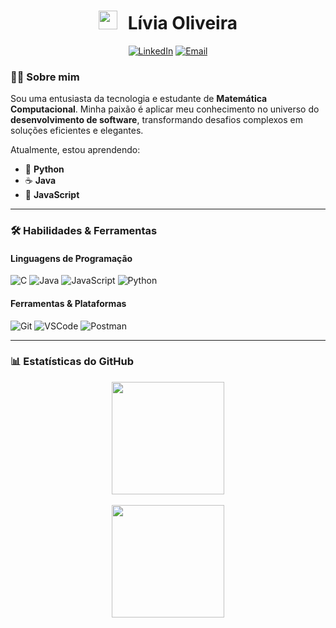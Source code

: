 <h1 align="center">
  <img src="https://media.giphy.com/media/hvRJCLFzcasrR4ia7z/giphy.gif" width="30px" style="margin-right: 10px;">
  Lívia Oliveira
</h1>

<div align="center">
  
[![LinkedIn](https://img.shields.io/static/v1?message=LinkedIn&logo=linkedin&label=&color=0077B5&logoColor=white&labelColor=&style=for-the-badge&height=25)](https://www.linkedin.com/in/ana-livia-oliveiraa)
[![Email](https://img.shields.io/static/v1?message=Email&logo=gmail&label=&color=D14836&logoColor=white&labelColor=&style=for-the-badge&height=25)](mailto:liviaolive100@gmail.com)

</div>



### 👩‍💻 Sobre mim
Sou uma entusiasta da tecnologia e estudante de **Matemática Computacional**. Minha paixão é aplicar meu conhecimento no universo do **desenvolvimento de software**, transformando desafios complexos em soluções eficientes e elegantes.

Atualmente, estou aprendendo:

-   🐍 **Python**
-   ☕ **Java**
-   📜 **JavaScript**
---

### 🛠️ Habilidades & Ferramentas
#### Linguagens de Programação
<div align="left">
  <img src="https://img.shields.io/badge/C-A8B9CC?style=for-the-badge&logo=c&logoColor=white" alt="C"/>
  <img src="https://img.shields.io/badge/Java-ED8B00?style=for-the-badge&logo=openjdk&logoColor=white" alt="Java"/>
  <img src="https://img.shields.io/badge/JavaScript-F7DF1E?style=for-the-badge&logo=javascript&logoColor=black" alt="JavaScript"/>
  <img src="https://img.shields.io/badge/Python-3776AB?style=for-the-badge&logo=python&logoColor=white" alt="Python"/>
</div>

#### Ferramentas & Plataformas
<div align="left">
  <img src="https://img.shields.io/badge/Git-F05032?style=for-the-badge&logo=git&logoColor=white" alt="Git"/>
  <img src="https://img.shields.io/badge/VSCode-0078d7?style=for-the-badge&logo=visual%20studio%20code&logoColor=white" alt="VSCode"/>
  <img src="https://img.shields.io/badge/Postman-FF6C37?style=for-the-badge&logo=postman&logoColor=white" alt="Postman"/>
</div>

---
### 📊 Estatísticas do GitHub
  <div align="center">
    <img height="180em" src="https://github-readme-stats.vercel.app/api?username=LiviaOlive&show_icons=true&theme=radical&include_all_commits=true&count_private=true"/>
    <br>
    <br>
    <img height="180em" src="https://github-readme-stats.vercel.app/api/top-langs/?username=LiviaOlive&layout=compact&langs_count=7&theme=radical"/>
  </div>




